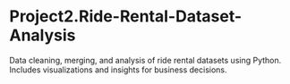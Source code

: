 # Project2.Ride-Rental-Dataset-Analysis
Data cleaning, merging, and analysis of ride rental datasets using Python. Includes visualizations and insights for business decisions.

